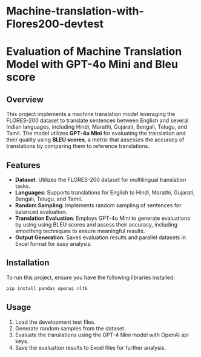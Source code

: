 # Machine-translation-with-Flores200-devtest
# Evaluation of Machine Translation Model with GPT-4o Mini and Bleu score

## Overview
This project implements a machine translation model leveraging the FLORES-200 dataset to translate sentences between English and several Indian languages, including Hindi, Marathi, Gujarati, Bengali, Telugu, and Tamil. The model utilizes **GPT-4o Mini** for evaluating the translation and their quality using **BLEU scores**, a metric that assesses the accuracy of translations by comparing them to reference translations.

## Features
- **Dataset**: Utilizes the FLORES-200 dataset for multilingual translation tasks.
- **Languages**: Supports translations for English to Hindi, Marathi, Gujarati, Bengali, Telugu, and Tamil.
- **Random Sampling**: Implements random sampling of sentences for balanced evaluation.
- **Translation Evaluation**: Employs GPT-4o Mini to generate evaluations by using using BLEU scores and assess their accuracy, including smoothing techniques to ensure meaningful results.
- **Output Generation**: Saves evaluation results and parallel datasets in Excel format for easy analysis.

## Installation
To run this project, ensure you have the following libraries installed:
```bash
pip install pandas openai nltk
```
## Usage
1. Load the development test files.
2. Generate random samples from the dataset.
3. Evaluate the translations using the GPT-4 Mini model with OpenAI api keys.
4. Save the evaluation results to Excel files for further analysis.

